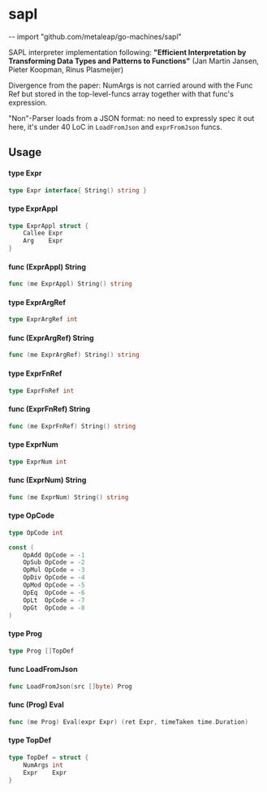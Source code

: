 # sapl
--
    import "github.com/metaleap/go-machines/sapl"

SAPL interpreter implementation following: **"Efficient Interpretation by
Transforming Data Types and Patterns to Functions"** (Jan Martin Jansen, Pieter
Koopman, Rinus Plasmeijer)

Divergence from the paper: NumArgs is not carried around with the Func Ref but
stored in the top-level-funcs array together with that func's expression.

"Non"-Parser loads from a JSON format: no need to expressly spec it out here,
it's under 40 LoC in `LoadFromJson` and `exprFromJson` funcs.

## Usage

#### type Expr

```go
type Expr interface{ String() string }
```


#### type ExprAppl

```go
type ExprAppl struct {
	Callee Expr
	Arg    Expr
}
```


#### func (ExprAppl) String

```go
func (me ExprAppl) String() string
```

#### type ExprArgRef

```go
type ExprArgRef int
```


#### func (ExprArgRef) String

```go
func (me ExprArgRef) String() string
```

#### type ExprFnRef

```go
type ExprFnRef int
```


#### func (ExprFnRef) String

```go
func (me ExprFnRef) String() string
```

#### type ExprNum

```go
type ExprNum int
```


#### func (ExprNum) String

```go
func (me ExprNum) String() string
```

#### type OpCode

```go
type OpCode int
```


```go
const (
	OpAdd OpCode = -1
	OpSub OpCode = -2
	OpMul OpCode = -3
	OpDiv OpCode = -4
	OpMod OpCode = -5
	OpEq  OpCode = -6
	OpLt  OpCode = -7
	OpGt  OpCode = -8
)
```

#### type Prog

```go
type Prog []TopDef
```


#### func  LoadFromJson

```go
func LoadFromJson(src []byte) Prog
```

#### func (Prog) Eval

```go
func (me Prog) Eval(expr Expr) (ret Expr, timeTaken time.Duration)
```

#### type TopDef

```go
type TopDef = struct {
	NumArgs int
	Expr    Expr
}
```
